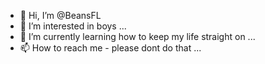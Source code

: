 - 👋 Hi, I’m @BeansFL
- 👀 I’m interested in boys  ...
- 🌱 I’m currently learning how to keep my life straight on  ...
- 📫 How to reach me - please dont do that ...


